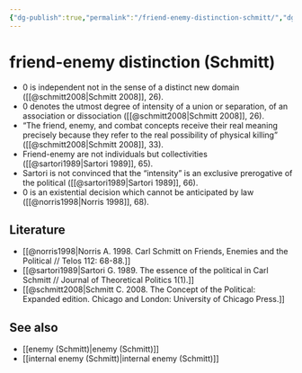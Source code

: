 ```yaml
---
{"dg-publish":true,"permalink":"/friend-enemy-distinction-schmitt/","dgHomeLink":false,"dgPassFrontmatter":false}
---
```


# friend-enemy distinction (Schmitt)
- 0 is independent not in the sense of a distinct new domain ([[@schmitt2008|Schmitt 2008]], 26).
- 0 denotes the utmost degree of intensity of a union or separation, of an association or dissociation ([[@schmitt2008|Schmitt 2008]], 26).
- “The friend, enemy, and combat concepts receive their real meaning precisely because they refer to the real possibility of physical killing” ([[@schmitt2008|Schmitt 2008]], 33).
- Friend-enemy are not individuals but collectivities ([[@sartori1989|Sartori 1989]], 65).
- Sartori is not convinced that the “intensity” is an exclusive prerogative of the political ([[@sartori1989|Sartori 1989]], 66).
- 0 is an existential decision which cannot be anticipated by law ([[@norris1998|Norris 1998]], 68).



## Literature
- [[@norris1998|Norris A. 1998. Carl Schmitt on Friends, Enemies and the Political // Telos 112: 68-88.]]
- [[@sartori1989|Sartori G. 1989. The essence of the political in Carl Schmitt // Journal of Theoretical Politics 1(1).]]
- [[@schmitt2008|Schmitt C. 2008. The Concept of the Political: Expanded edition. Chicago and London: University of Chicago Press.]]



## See also
- [[enemy (Schmitt)|enemy (Schmitt)]]
- [[internal enemy (Schmitt)|internal enemy (Schmitt)]]